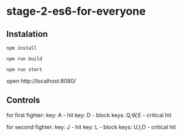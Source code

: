 # stage-2-es6-for-everyone

## Instalation

`npm install`

`npm run build`

`npm run start`

open http://localhost:8080/

## Controls

for first fighter:
key: A - hit
key: D - block
keys: Q,W,E - critical hit

for second fighter:
key: J - hit
key: L - block
keys: U,I,O - critical hit
